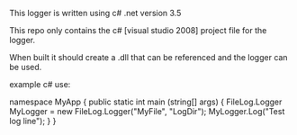 This logger is written using c# .net version 3.5

This repo only contains the c# [visual studio 2008] project file for the logger.

When built it should create a .dll that can be referenced and the logger can be used.

example c# use:

namespace MyApp
{
	public static int main (string[] args)
	{
		FileLog.Logger MyLogger = new FileLog.Logger("MyFile", "LogDir");
		MyLogger.Log("Test log line");
	}
}